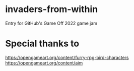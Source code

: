 # invaders-from-within

Entry for GitHub's Game Off 2022 game jam

# Special thanks to

https://opengameart.org/content/furry-rpg-bird-characters
https://opengameart.org/content/aim
